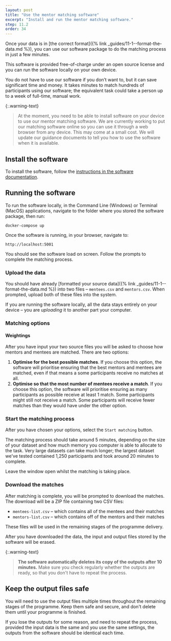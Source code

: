 ```yaml
---
layout: post
title: "Use the mentor matching software"
excerpt: "Install and run the mentor matching software."
step: 11.2
order: 34
---
```


Once your data is in [the correct format]({% link _guides/11-1--format-the-data.md %}), you can use our software package to do the matching process in just a few minutes. 

This software is provided free-of-charge under an open source license and you can run the software locally on your own device. 

You do not have to use our software if you don’t want to, but it can save significant time and money. It takes minutes to match hundreds of participants using our software; the equivalent task could take a person up to a week of full-time, manual work.

{:.warning-text}
> At the moment, you need to be able to install software on your device to use our mentor matching software. We are currently working to put our matching software online so you can use it through a web browser from any device. This may come at a small cost. We will update our guidance documents to tell you how to use the software when it is available.

## Install the software

To install the software, follow the [instructions in the software documentation](https://github.com/mentor-matching-online/mentor-match/blob/main/docs/_docs/getting-started.md).

## Running the software

To run the software locally, in the Command Line (Windows) or Terminal (MacOS) applications, navigate to the folder where you stored the software package, then run:

```
docker-compose up
```

Once the software is running, in your browser, navigate to:

```
http://localhost:5001
```

You should see the software load on screen. Follow the prompts to complete the matching process. 

### Upload the data

You should have already [formatted your source data]({% link _guides/11-1--format-the-data.md %}) into two files – `mentees.csv` and `mentors.csv`. When prompted, upload both of these files into the system.

If you are running the software locally, all the data stays entirely on your device – you are *uploading* it to another part  your computer. 

### Matching options

#### Weightings

After you have input your two source files you will be asked to choose how mentors and mentees are matched. There are two options:

1. **Optimise for the best possible matches**. If you choose this option, the software will prioritise ensuring that the best mentors and mentees are matched, even if that means a some participants receive no matches at all.
2. **Optimise so that the most number of mentees receive a match**. If you choose this option, the software will prioritise ensuring as many participants as possible receive at least 1 match. Some participants might still not receive a match. Some participants will receive fewer matches than they would have under the other option.

### Start the matching process

After you have chosen your options, select the `Start matching` button. 

The matching process should take around 5 minutes, depending on the size of your dataset and how much memory you computer is able to allocate to the task. Very large datasets can take much longer; the largest dataset we've tested contained 1,250 participants and took around 20 minutes to complete.

Leave the window open whilst the matching is taking place. 

### Download the matches

After matching is complete, you will be prompted to download the matches. The download will be a ZIP file containing two CSV files:

- `mentees-list.csv` – which contains all of the mentees and their matches
- `mentors-list.csv` – which contains off of the mentors and their matches

These files will be used in the remaining stages of the programme delivery.

After you have downloaded the data, the input and output files stored by the software will be erased.

{:.warning-text}
> **The software automatically deletes its copy of the outputs after 10 minutes.** Make sure you check regularly whether the outputs are ready, so that you don't have to repeat the process.

## Keep the output files safe

You will need to use the output files multiple times throughout the remaining stages of the programme. Keep them safe and secure, and don't delete them until your programme is finished.

If you lose the outputs for some reason, and need to repeat the process, provided the input data is the same and you use the same settings, the outputs from the software should be identical each time.